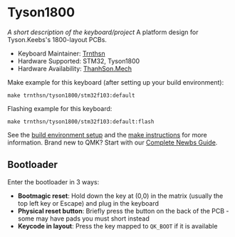 # Tyson1800

*A short description of the keyboard/project*
A platform design for Tyson.Keebs's 1800-layout PCBs. 

* Keyboard Maintainer: [Trnthsn](https://github.com/trnthsn)
* Hardware Supported: STM32, Tyson1800
* Hardware Availability: [ThanhSon.Mech](https://www.facebook.com/ThanhSon.mech)

Make example for this keyboard (after setting up your build environment):

    make trnthsn/tyson1800/stm32f103:default

Flashing example for this keyboard:

    make trnthsn/tyson1800/stm32f103:default:flash

See the [build environment setup](https://docs.qmk.fm/#/getting_started_build_tools) and the [make instructions](https://docs.qmk.fm/#/getting_started_make_guide) for more information. Brand new to QMK? Start with our [Complete Newbs Guide](https://docs.qmk.fm/#/newbs).

## Bootloader

Enter the bootloader in 3 ways:

* **Bootmagic reset**: Hold down the key at (0,0) in the matrix (usually the top left key or Escape) and plug in the keyboard
* **Physical reset button**: Briefly press the button on the back of the PCB - some may have pads you must short instead
* **Keycode in layout**: Press the key mapped to `QK_BOOT` if it is available
